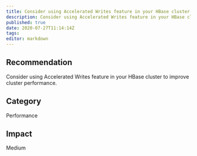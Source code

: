 ```yaml
---
title: Consider using Accelerated Writes feature in your HBase cluster to improve cluster performance.
description: Consider using Accelerated Writes feature in your HBase cluster to improve cluster performance.
published: true
date: 2020-07-27T11:14:14Z
tags:
editor: markdown
---
```


## Recommendation
Consider using Accelerated Writes feature in your HBase cluster to improve cluster performance.

## Category
Performance

## Impact
Medium

